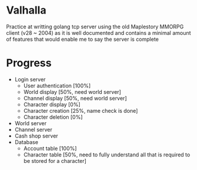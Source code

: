 # Valhalla
Practice at writting golang tcp server using the old Maplestory MMORPG client (v28 ~ 2004) as it is well documented and contains a minimal amount of features that would enable me to say the server is complete

# Progress
* Login server
  * User authentication [100%]
  * World display [50%, need world server]
  * Channel display [50%, need world server]
  * Character display [0%]
  * Character creation [25%, name check is done]
  * Character deletion [0%]
* World server
* Channel server
* Cash shop server
* Database
  * Account table [100%]
  * Character table [50%, need to fully understand all that is required to be stored for a character]
